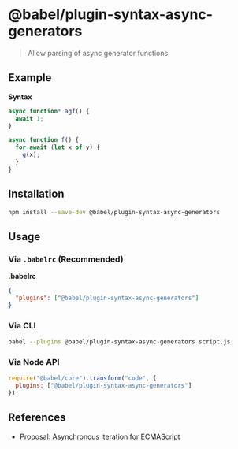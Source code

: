 # @babel/plugin-syntax-async-generators

> Allow parsing of async generator functions.

## Example

**Syntax**

```javascript
async function* agf() {
  await 1;
}
```

```js
async function f() {
  for await (let x of y) {
    g(x);
  }
}
```

## Installation

```sh
npm install --save-dev @babel/plugin-syntax-async-generators
```

## Usage

### Via `.babelrc` (Recommended)

**.babelrc**

```json
{
  "plugins": ["@babel/plugin-syntax-async-generators"]
}
```

### Via CLI

```sh
babel --plugins @babel/plugin-syntax-async-generators script.js
```

### Via Node API

```javascript
require("@babel/core").transform("code", {
  plugins: ["@babel/plugin-syntax-async-generators"]
});
```

## References

* [Proposal: Asynchronous iteration for ECMAScript](https://github.com/tc39/proposal-async-iteration)
